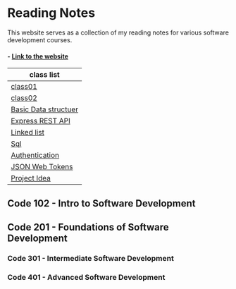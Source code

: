 # Reading Notes

This website serves as a collection of my reading notes for various software development courses.

#### - [Link to the website](https://saleh2001k.github.io/Reading-Notes/)

| class list |
|----------|
| [class01](./week01/class01A.md)   |
| [class02](./week01/class01B.md)   |
| [Basic Data structuer](./week01/BasicDataStructures.md)   |
| [Express REST API](./week01/class02A.md)   |
| [Linked list](./week01/class02B.md)   |
| [Sql](./week02/sql.md)   |
| [Authentication](./week03/auth.md)   |
| [JSON Web Tokens](./week03/auth2.md)   |
| [Project Idea](./week04/class9.md)   |


## Code 102 - Intro to Software Development

## Code 201 - Foundations of Software Development

### Code 301 - Intermediate Software Development

### Code 401 - Advanced Software Development

